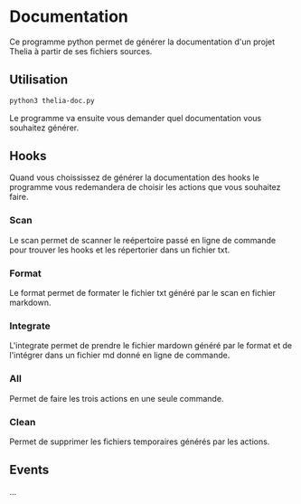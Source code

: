 # Documentation

Ce programme python permet de générer la documentation d'un projet Thelia à partir de ses fichiers sources.

## Utilisation

```bash
python3 thelia-doc.py
```

Le programme va ensuite vous demander quel documentation vous souhaitez générer.

## Hooks

Quand vous choississez de générer la documentation des hooks le programme vous redemandera de choisir les actions que vous souhaitez faire.  

### Scan

Le scan permet de scanner le reépertoire passé en ligne de commande pour trouver les hooks et les répertorier dans un fichier txt.

### Format

Le format permet de formater le fichier txt généré par le scan en fichier markdown.

### Integrate

L'integrate permet de prendre le fichier mardown généré par le format et de l'intégrer dans un fichier md donné en ligne de commande.

### All

Permet de faire les trois actions en une seule commande.

### Clean

Permet de supprimer les fichiers temporaires générés par les actions.

## Events

...
